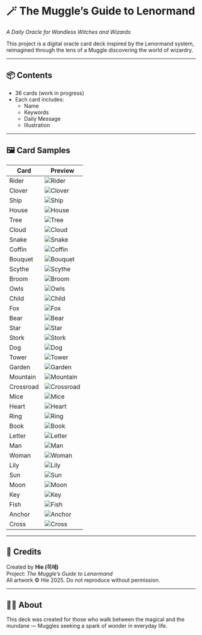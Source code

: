 # 🪄 The Muggle’s Guide to Lenormand
_A Daily Oracle for Wandless Witches and Wizards_

This project is a digital oracle card deck inspired by the Lenormand system, reimagined through the lens of a Muggle discovering the world of wizardry.

---

## 📦 Contents
- 36 cards (work in progress)
- Each card includes:
  - Name
  - Keywords
  - Daily Message
  - Illustration

---

## 🖼️ Card Samples
| Card | Preview |
|------|----------|
| Rider | ![Rider](cards/01_RIDER.png) |
| Clover | ![Clover](cards/02_CLOVER.png) |
| Ship | ![Ship](cards/03_SHIP.png) |
| House | ![House](cards/04_HOUSE.png) |
| Tree | ![Tree](cards/05_TREE.png) |
| Cloud | ![Cloud](cards/06_CLOUD.png) |
| Snake | ![Snake](cards/07_SNAKE.png) |
| Coffin | ![Coffin](cards/08_COFFIN.png) |
| Bouquet | ![Bouquet](cards/09_BOUQUET.png) |
| Scythe | ![Scythe](cards/10_SCYTHE.png) |
| Broom | ![Broom](cards/11_BROOM.png) |
| Owls | ![Owls](cards/12_OWLS.png) |
| Child | ![Child](cards/13_CHILD.png) |
| Fox | ![Fox](cards/14_FOX.png) |
| Bear | ![Bear](cards/15_BEAR.png) |
| Star | ![Star](cards/16_STAR.png) |
| Stork | ![Stork](cards/17_STORK.png) |
| Dog | ![Dog](cards/18_DOG.png) |
| Tower | ![Tower](cards/19_TOWER.png) |
| Garden | ![Garden](cards/20_GARDEN.png) |
| Mountain | ![Mountain](cards/21_MOUNTAIN.png) |
| Crossroad | ![Crossroad](cards/22_CROSSROAD.png) |
| Mice | ![Mice](cards/23_MICE.png) |
| Heart | ![Heart](cards/24_HEART.png) |
| Ring | ![Ring](cards/25_RING.png) |
| Book | ![Book](cards/26_BOOK.png) |
| Letter | ![Letter](cards/27_LETTER.png) |
| Man | ![Man](cards/28_MAN.png) |
| Woman | ![Woman](cards/29_WOMAN.png) |
| Lily | ![Lily](cards/30_LILY.png) |
| Sun | ![Sun](cards/31_SUN.png) |
| Moon | ![Moon](cards/32_MOON.png) |
| Key | ![Key](cards/33_KEY.png) |
| Fish | ![Fish](cards/34_FISH.png) |
| Anchor | ![Anchor](cards/35_ANCHOR.png) |
| Cross | ![Cross](cards/36_CROSS.png) |

---

## 🎨 Credits
Created by **Hie (히에)**  
Project: *The Muggle’s Guide to Lenormand*  
All artwork © Hie 2025. Do not reproduce without permission.

---

## 🧙‍♀️ About
This deck was created for those who walk between the magical and the mundane — Muggles seeking a spark of wonder in everyday life.
